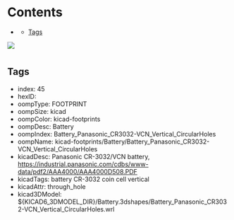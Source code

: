 



Contents
========

* [](#)
	* [Tags](#tags)
  
![][im]
# 

## Tags

- index: 45
- hexID: 
- oompType: FOOTPRINT
- oompSize: kicad
- oompColor: kicad-footprints
- oompDesc: Battery
- oompIndex: Battery_Panasonic_CR3032-VCN_Vertical_CircularHoles
- oompName: kicad-footprints/Battery/Battery_Panasonic_CR3032-VCN_Vertical_CircularHoles
- kicadDesc: Panasonic CR-3032/VCN battery, https://industrial.panasonic.com/cdbs/www-data/pdf2/AAA4000/AAA4000D508.PDF
- kicadTags: battery CR-3032 coin cell vertical
- kicadAttr: through_hole
- kicad3DModel: ${KICAD6_3DMODEL_DIR}/Battery.3dshapes/Battery_Panasonic_CR3032-VCN_Vertical_CircularHoles.wrl



[im]: image.png
